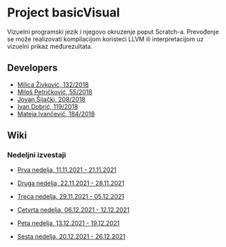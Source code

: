 # Project basicVisual

Vizuelni programski jezik i njegovo okruzenje poput Scratch-a.
Prevođenje se može realizovati kompilacijom koristeći LLVM ili interpretacijom uz vizuelni prikaz međurezultata.

## Developers

- [Milica Živković, 132/2018](https://gitlab.com/miwwica)
- [Miloš Petričković, 55/2018](https://gitlab.com/milwus)
- [Jovan Šijački, 208/2018](https://gitlab.com/jovansijacki)
- [Ivan Dobrić, 119/2018](https://gitlab.com/ivandobric)
- [Mateja Ivančević, 184/2018](https://gitlab.com/mathclass)

## Wiki
### Nedeljni izvestaji
- [Prva nedelja, 11.11.2021 - 21.11.2021](https://gitlab.com/matf-bg-ac-rs/course-rs/projects-2021-2022/03-basicVisual/-/wikis/home/Nedeljni_izvestaji/Prva-nedelja)

- [Druga nedelja, 22.11.2021 - 28.11.2021](https://gitlab.com/matf-bg-ac-rs/course-rs/projects-2021-2022/03-basicVisual/-/wikis/home/Nedeljni_izvestaji/Druga-nedelja) 

- [Treca nedelja, 29.11.2021 - 05.12.2021](https://gitlab.com/matf-bg-ac-rs/course-rs/projects-2021-2022/03-basicVisual/-/wikis/home/Nedeljni_izvestaji/Treca-Nedelja)

- [Cetvrta nedelja, 06.12.2021 - 12.12.2021](https://gitlab.com/matf-bg-ac-rs/course-rs/projects-2021-2022/03-basicVisual/-/wikis/home/Nedeljni_izvestaji/Cetvrta-nedelja)

- [Peta nedelja, 13.12.2021 - 19.12.2021](https://gitlab.com/matf-bg-ac-rs/course-rs/projects-2021-2022/03-basicVisual/-/wikis/home/Nedeljni_izvestaji/Peta-nedelja)

- [Sesta nedelja, 20.12.2021 - 26.12.2021](https://gitlab.com/matf-bg-ac-rs/course-rs/projects-2021-2022/03-basicVisual/-/wikis/home/Nedeljni_izvestaji/Sesta-nedelja)



